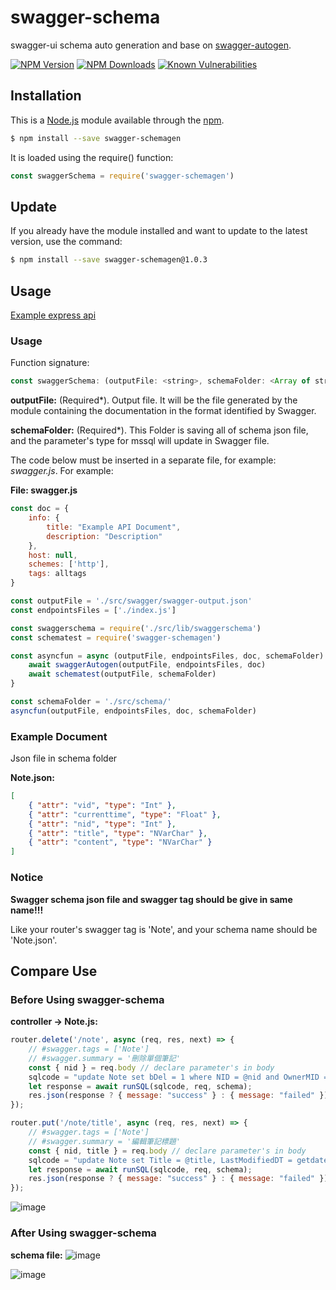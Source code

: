 # swagger-schema

swagger-ui schema auto generation and base on [swagger-autogen](https://github.com/davibaltar/swagger-autogen).

[![NPM Version](https://img.shields.io/npm/v/swagger-schemagen.svg?style=flat)](https://www.npmjs.org/package/commander)
[![NPM Downloads](https://img.shields.io/npm/dm/swagger-schemagen.svg?style=flat)](https://npmcharts.com/compare/swagger-schemagen?minimal=true)
[![Known Vulnerabilities](https://snyk.io/test/npm/swagger-schemagen/badge.svg)](https://snyk.io/test/npm/swagger-schemagen)

## Installation

This is a [Node.js](https://nodejs.org/en/) module available through the [npm](https://www.npmjs.com/).

```bash
$ npm install --save swagger-schemagen
```

It is loaded using the require() function:

```js
const swaggerSchema = require('swagger-schemagen')
```

## Update

If you already have the module installed and want to update to the latest version, use the command:

```bash
$ npm install --save swagger-schemagen@1.0.3
```

## Usage

[Example express api](https://github.com/whlshy/UsefulExpressAPI)

### Usage

Function signature:

```js
const swaggerSchema: (outputFile: <string>, schemaFolder: <Array of string>) => Promise <any>
```

**outputFile:** (Required*). Output file. It will be the file generated by the module containing the documentation in the format identified by Swagger.

**schemaFolder:** (Required*). This Folder is saving all of schema json file, and the parameter's type for mssql will update in Swagger file.

The code below must be inserted in a separate file, for example: *swagger.js*. For example:

**File: swagger.js**

```js
const doc = {
    info: {
        title: "Example API Document",
        description: "Description"
    },
    host: null,
    schemes: ['http'],
    tags: alltags
}

const outputFile = './src/swagger/swagger-output.json'
const endpointsFiles = ['./index.js']

const swaggerschema = require('./src/lib/swaggerschema')
const schematest = require('swagger-schemagen')

const asyncfun = async (outputFile, endpointsFiles, doc, schemaFolder) => {
    await swaggerAutogen(outputFile, endpointsFiles, doc)
    await schematest(outputFile, schemaFolder)
}

const schemaFolder = './src/schema/'
asyncfun(outputFile, endpointsFiles, doc, schemaFolder)
```

### Example Document

Json file in schema folder

**Note.json:**

```json
[
    { "attr": "vid", "type": "Int" },
    { "attr": "currenttime", "type": "Float" },
    { "attr": "nid", "type": "Int" },
    { "attr": "title", "type": "NVarChar" },
    { "attr": "content", "type": "NVarChar" }
]
```

### Notice

**Swagger schema json file and swagger tag should be give in same name!!!**

Like your router's swagger tag is 'Note', and your schema name should be 'Note.json'.

## Compare Use

### Before Using swagger-schema

**controller -> Note.js:**

```js
router.delete('/note', async (req, res, next) => {
    // #swagger.tags = ['Note']
    // #swagger.summary = '刪除單個筆記'
    const { nid } = req.body // declare parameter's in body
    sqlcode = "update Note set bDel = 1 where NID = @nid and OwnerMID = @mid";
    let response = await runSQL(sqlcode, req, schema);
    res.json(response ? { message: "success" } : { message: "failed" });
});

router.put('/note/title', async (req, res, next) => {
    // #swagger.tags = ['Note']
    // #swagger.summary = '編輯筆記標題'
    const { nid, title } = req.body // declare parameter's in body
    sqlcode = "update Note set Title = @title, LastModifiedDT = getdate() where NID = @nid and OwnerMID = @mid";
    let response = await runSQL(sqlcode, req, schema);
    res.json(response ? { message: "success" } : { message: "failed" });
});
```

![image](https://user-images.githubusercontent.com/49122960/112843076-cc4d0c00-90d4-11eb-9312-95a18be76414.png)

### After Using swagger-schema

**schema file:**
![image](https://user-images.githubusercontent.com/49122960/112843629-5c8b5100-90d5-11eb-9fc9-9b4b3c3cd3ec.png)

![image](https://user-images.githubusercontent.com/49122960/112843468-2fd73980-90d5-11eb-935e-8846bd5b025b.png)